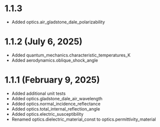 # 1.1.3 
* Added optics.air_gladstone_dale_polarizability

# 1.1.2 (July 6, 2025)
* Added quantum_mechanics.characteristic_temperatures_K
* Added aerodynamics.oblique_shock_angle

 # 1.1.1 (February 9, 2025)
* Added additional unit tests
* Added optics.gladstone_dale_air_wavelength 
* Added optics.normal_incidence_reflectance
* Added optics.total_internal_reflection_angle
* Added optics.electric_susceptibility
* Renamed optics.dielectric_material_const to optics.permittivity_material
